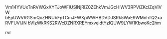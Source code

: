 Vm14YVUxTnRVWGxXYTJoWFlUSlNjRlZ0ZEhkVmJGcHlWV3RPVlZKclZqVlVW
bEpUWVRGSmQxZHNUbFpTCmJFWXpWWHBDVDJSRk5WaE9WMnhTQ2xaRVFUVlJN
bVIzWkRKS2RWcDZNRXREYmxveldtYzlQUW9LYW1KbwoKc2hm

rvr